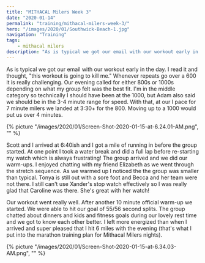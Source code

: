 ```yaml
---
title: "MITHACAL Milers Week 3"
date: "2020-01-14"
permalink: "training/mithacal-milers-week-3/"
hero: "/images/2020/01/Southwick-Beach-1.jpg"
navigation: "Training"
tags:
    - mithacal milers
description: "As is typical we got our email with our workout early in the day. I read it and thought, 'this workout is going to kill me.' Whenever repeats go over a 600 it is really challenging."
---
```


As is typical we got our email with our workout early in the day. I read it and thought, "this workout is going to kill me." Whenever repeats go over a 600 it is really challenging. Our evening called for either 800s or 1000s depending on what my group felt was the best fit. I'm in the middle category so technically I should have been at the 1000, but Adam also said we should be in the 3-4 minute range for speed. With that, at our I pace for 7 minute milers we landed at 3:30+ for the 800. Moving up to a 1000 would put us over 4 minutes.

{% picture "/images/2020/01/Screen-Shot-2020-01-15-at-6.24.01-AM.png", "" %}

Scott and I arrived at 6:40ish and I got a mile of running in before the group started. At one point I took a water break and did a full lap before re-starting my watch which is always frustrating! The group arrived and we did our warm-ups. I enjoyed chatting with my friend Elizabeth as we went through the stretch sequence. As we warmed up I noticed the the group was smaller than typical. Tonya is still out with a sore foot and Becca and her team were not there. I still can't use Xander's stop watch effectively so I was really glad that Caroline was there. She's great with her watch!

Our workout went really well. After another 10 minute official warm-up we started. We were able to hit our goal of 55/56 second splits. The group chatted about dinners and kids and fitness goals during our lovely rest time and we got to know each other better. I left more energized than when I arrived and super pleased that I hit 6 miles with the evening (that's what I put into the marathon training plan for Mithacal Milers nights).

{% picture "/images/2020/01/Screen-Shot-2020-01-15-at-6.34.03-AM.png", "" %}
